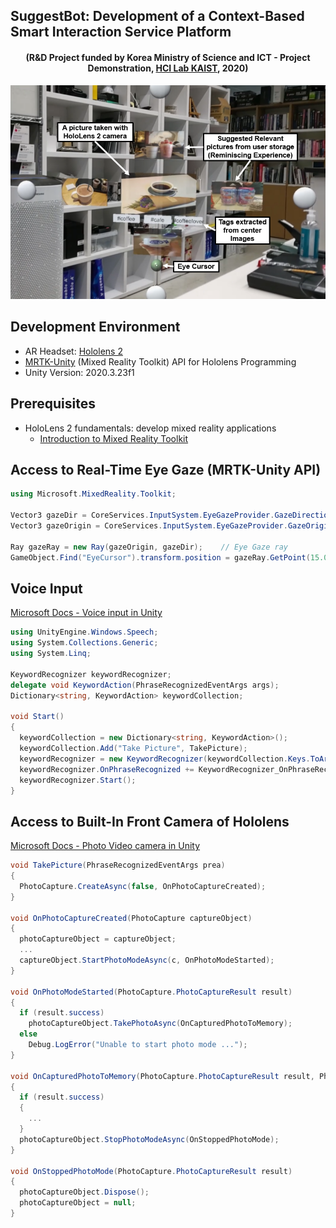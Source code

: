 ## SuggestBot: Development of a Context-Based Smart Interaction Service Platform 
<h4 align="center">
 (R&D Project funded by Korea Ministry of Science and ICT - Project Demonstration, <a href="https://hcil.kaist.ac.kr/">HCI Lab KAIST</a>, 2020)
</h4>
<p align="center">
    <img src="img/overviewImage.PNG", width="700">
</p>

## Development Environment
* AR Headset: [Hololens 2](https://www.microsoft.com/ko-kr/hololens/hardware)
* [MRTK-Unity](https://docs.microsoft.com/ko-kr/windows/mixed-reality/mrtk-unity) (Mixed Reality Toolkit) API for Hololens Programming
* Unity Version:  2020.3.23f1
## Prerequisites 
* HoloLens 2 fundamentals: develop mixed reality applications
  * [Introduction to Mixed Reality Toolkit](https://docs.microsoft.com/ko-kr/learn/modules/learn-mrtk-tutorials/1-1-introduction)

## Access to Real-Time Eye Gaze (MRTK-Unity API)
```C#
using Microsoft.MixedReality.Toolkit;

Vector3 gazeDir = CoreServices.InputSystem.EyeGazeProvider.GazeDirection;
Vector3 gazeOrigin = CoreServices.InputSystem.EyeGazeProvider.GazeOrigin;

Ray gazeRay = new Ray(gazeOrigin, gazeDir);    // Eye Gaze ray 
GameObject.Find("EyeCursor").transform.position = gazeRay.GetPoint(15.0f);   // Locate eye cursor
```

## Voice Input 
[Microsoft Docs - Voice input in Unity](https://docs.microsoft.com/en-us/windows/mixed-reality/develop/unity/voice-input-in-unity)

```C#
using UnityEngine.Windows.Speech;
using System.Collections.Generic;
using System.Linq;

KeywordRecognizer keywordRecognizer;
delegate void KeywordAction(PhraseRecognizedEventArgs args);
Dictionary<string, KeywordAction> keywordCollection;

void Start()
{
  keywordCollection = new Dictionary<string, KeywordAction>();
  keywordCollection.Add("Take Picture", TakePicture);
  keywordRecognizer = new KeywordRecognizer(keywordCollection.Keys.ToArray());
  keywordRecognizer.OnPhraseRecognized += KeywordRecognizer_OnPhraseRecognized;
  keywordRecognizer.Start();
}
```

## Access to Built-In Front Camera of Hololens
[Microsoft Docs - Photo Video camera in Unity](https://docs.microsoft.com/en-us/windows/mixed-reality/develop/unity/locatable-camera-in-unity)
```C#
void TakePicture(PhraseRecognizedEventArgs prea)
{
  PhotoCapture.CreateAsync(false, OnPhotoCaptureCreated);
}

void OnPhotoCaptureCreated(PhotoCapture captureObject)
{
  photoCaptureObject = captureObject;
  ...
  captureObject.StartPhotoModeAsync(c, OnPhotoModeStarted);
}

void OnPhotoModeStarted(PhotoCapture.PhotoCaptureResult result)
{
  if (result.success)
    photoCaptureObject.TakePhotoAsync(OnCapturedPhotoToMemory);
  else
    Debug.LogError("Unable to start photo mode ...");
}

void OnCapturedPhotoToMemory(PhotoCapture.PhotoCaptureResult result, PhotoCaptureFrame photoCaptureFrame)
{
  if (result.success)
  {
    ...
  }
  photoCaptureObject.StopPhotoModeAsync(OnStoppedPhotoMode);
}

void OnStoppedPhotoMode(PhotoCapture.PhotoCaptureResult result)
{
  photoCaptureObject.Dispose();
  photoCaptureObject = null;
}
```
